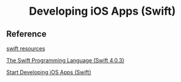 <h1 align="center"> Developing iOS Apps (Swift) </h1>


Reference
-

<a href="https://developer.apple.com/swift/resources/" target="_blank">swift resources</a>

<a href="https://developer.apple.com/library/content/documentation/Swift/Conceptual/Swift_Programming_Language/index.html#//apple_ref/doc/uid/TP40014097-CH3-ID0" target="_blank">The Swift Programming Language (Swift 4.0.3)</a>

<a href="https://developer.apple.com/library/content/referencelibrary/GettingStarted/DevelopiOSAppsSwift/" target="_blank">Start Developing iOS Apps (Swift) </a>
